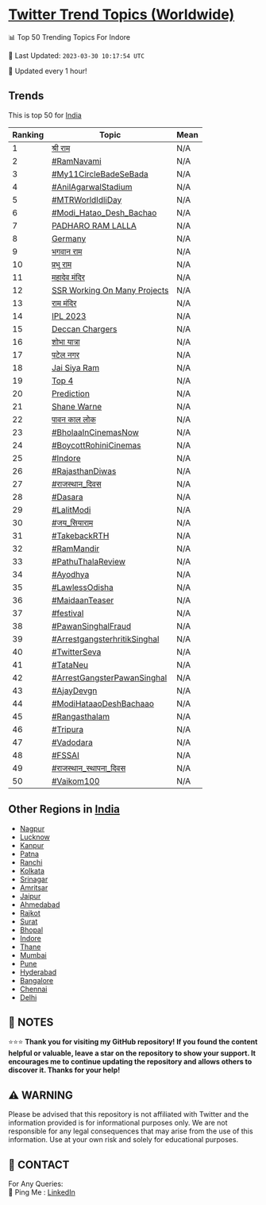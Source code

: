 [Twitter Trend Topics (Worldwide)](https://github.com/ErcinDedeoglu/Twitter-Trend-Topics)
==========


📊 Top 50 Trending Topics For Indore

📆 Last Updated: `2023-03-30 10:17:54 UTC`

🔧 Updated every 1 hour!


## Trends

This is top 50 for [India](</India>)

| Ranking | Topic | Mean |
| ------- | ------------ | ------------ |
| 1 | [श्री राम](http://twitter.com/search?q=%e0%a4%b6%e0%a5%8d%e0%a4%b0%e0%a5%80+%e0%a4%b0%e0%a4%be%e0%a4%ae) | N/A |
| 2 | [#RamNavami](http://twitter.com/search?q=%23RamNavami) | N/A |
| 3 | [#My11CircleBadeSeBada](http://twitter.com/search?q=%23My11CircleBadeSeBada) | N/A |
| 4 | [#AnilAgarwalStadium](http://twitter.com/search?q=%23AnilAgarwalStadium) | N/A |
| 5 | [#MTRWorldIdliDay](http://twitter.com/search?q=%23MTRWorldIdliDay) | N/A |
| 6 | [#Modi_Hatao_Desh_Bachao](http://twitter.com/search?q=%23Modi_Hatao_Desh_Bachao) | N/A |
| 7 | [PADHARO RAM LALLA](http://twitter.com/search?q=PADHARO+RAM+LALLA) | N/A |
| 8 | [Germany](http://twitter.com/search?q=Germany) | N/A |
| 9 | [भगवान राम](http://twitter.com/search?q=%e0%a4%ad%e0%a4%97%e0%a4%b5%e0%a4%be%e0%a4%a8+%e0%a4%b0%e0%a4%be%e0%a4%ae) | N/A |
| 10 | [प्रभु राम](http://twitter.com/search?q=%e0%a4%aa%e0%a5%8d%e0%a4%b0%e0%a4%ad%e0%a5%81+%e0%a4%b0%e0%a4%be%e0%a4%ae) | N/A |
| 11 | [महादेव मंदिर](http://twitter.com/search?q=%e0%a4%ae%e0%a4%b9%e0%a4%be%e0%a4%a6%e0%a5%87%e0%a4%b5+%e0%a4%ae%e0%a4%82%e0%a4%a6%e0%a4%bf%e0%a4%b0) | N/A |
| 12 | [SSR Working On Many Projects](http://twitter.com/search?q=SSR+Working+On+Many+Projects) | N/A |
| 13 | [राम मंदिर](http://twitter.com/search?q=%e0%a4%b0%e0%a4%be%e0%a4%ae+%e0%a4%ae%e0%a4%82%e0%a4%a6%e0%a4%bf%e0%a4%b0) | N/A |
| 14 | [IPL 2023](http://twitter.com/search?q=IPL+2023) | N/A |
| 15 | [Deccan Chargers](http://twitter.com/search?q=Deccan+Chargers) | N/A |
| 16 | [शोभा यात्रा](http://twitter.com/search?q=%e0%a4%b6%e0%a5%8b%e0%a4%ad%e0%a4%be+%e0%a4%af%e0%a4%be%e0%a4%a4%e0%a5%8d%e0%a4%b0%e0%a4%be) | N/A |
| 17 | [पटेल नगर](http://twitter.com/search?q=%e0%a4%aa%e0%a4%9f%e0%a5%87%e0%a4%b2+%e0%a4%a8%e0%a4%97%e0%a4%b0) | N/A |
| 18 | [Jai Siya Ram](http://twitter.com/search?q=Jai+Siya+Ram) | N/A |
| 19 | [Top 4](http://twitter.com/search?q=Top+4) | N/A |
| 20 | [Prediction](http://twitter.com/search?q=Prediction) | N/A |
| 21 | [Shane Warne](http://twitter.com/search?q=Shane+Warne) | N/A |
| 22 | [पावन काल लोक](http://twitter.com/search?q=%e0%a4%aa%e0%a4%be%e0%a4%b5%e0%a4%a8+%e0%a4%95%e0%a4%be%e0%a4%b2+%e0%a4%b2%e0%a5%8b%e0%a4%95) | N/A |
| 23 | [#BholaaInCinemasNow](http://twitter.com/search?q=%23BholaaInCinemasNow) | N/A |
| 24 | [#BoycottRohiniCinemas](http://twitter.com/search?q=%23BoycottRohiniCinemas) | N/A |
| 25 | [#Indore](http://twitter.com/search?q=%23Indore) | N/A |
| 26 | [#RajasthanDiwas](http://twitter.com/search?q=%23RajasthanDiwas) | N/A |
| 27 | [#राजस्थान_दिवस](http://twitter.com/search?q=%23%e0%a4%b0%e0%a4%be%e0%a4%9c%e0%a4%b8%e0%a5%8d%e0%a4%a5%e0%a4%be%e0%a4%a8_%e0%a4%a6%e0%a4%bf%e0%a4%b5%e0%a4%b8) | N/A |
| 28 | [#Dasara](http://twitter.com/search?q=%23Dasara) | N/A |
| 29 | [#LalitModi](http://twitter.com/search?q=%23LalitModi) | N/A |
| 30 | [#जय_सियाराम](http://twitter.com/search?q=%23%e0%a4%9c%e0%a4%af_%e0%a4%b8%e0%a4%bf%e0%a4%af%e0%a4%be%e0%a4%b0%e0%a4%be%e0%a4%ae) | N/A |
| 31 | [#TakebackRTH](http://twitter.com/search?q=%23TakebackRTH) | N/A |
| 32 | [#RamMandir](http://twitter.com/search?q=%23RamMandir) | N/A |
| 33 | [#PathuThalaReview](http://twitter.com/search?q=%23PathuThalaReview) | N/A |
| 34 | [#Ayodhya](http://twitter.com/search?q=%23Ayodhya) | N/A |
| 35 | [#LawlessOdisha](http://twitter.com/search?q=%23LawlessOdisha) | N/A |
| 36 | [#MaidaanTeaser](http://twitter.com/search?q=%23MaidaanTeaser) | N/A |
| 37 | [#festival](http://twitter.com/search?q=%23festival) | N/A |
| 38 | [#PawanSinghalFraud](http://twitter.com/search?q=%23PawanSinghalFraud) | N/A |
| 39 | [#ArrestgangsterhritikSinghal](http://twitter.com/search?q=%23ArrestgangsterhritikSinghal) | N/A |
| 40 | [#TwitterSeva](http://twitter.com/search?q=%23TwitterSeva) | N/A |
| 41 | [#TataNeu](http://twitter.com/search?q=%23TataNeu) | N/A |
| 42 | [#ArrestGangsterPawanSinghal](http://twitter.com/search?q=%23ArrestGangsterPawanSinghal) | N/A |
| 43 | [#AjayDevgn](http://twitter.com/search?q=%23AjayDevgn) | N/A |
| 44 | [#ModiHataaoDeshBachaao](http://twitter.com/search?q=%23ModiHataaoDeshBachaao) | N/A |
| 45 | [#Rangasthalam](http://twitter.com/search?q=%23Rangasthalam) | N/A |
| 46 | [#Tripura](http://twitter.com/search?q=%23Tripura) | N/A |
| 47 | [#Vadodara](http://twitter.com/search?q=%23Vadodara) | N/A |
| 48 | [#FSSAI](http://twitter.com/search?q=%23FSSAI) | N/A |
| 49 | [#राजस्थान_स्थापना_दिवस](http://twitter.com/search?q=%23%e0%a4%b0%e0%a4%be%e0%a4%9c%e0%a4%b8%e0%a5%8d%e0%a4%a5%e0%a4%be%e0%a4%a8_%e0%a4%b8%e0%a5%8d%e0%a4%a5%e0%a4%be%e0%a4%aa%e0%a4%a8%e0%a4%be_%e0%a4%a6%e0%a4%bf%e0%a4%b5%e0%a4%b8) | N/A |
| 50 | [#Vaikom100](http://twitter.com/search?q=%23Vaikom100) | N/A |



## Other Regions in [India](</India>)

* [Nagpur](</India/Nagpur.md>)
* [Lucknow](</India/Lucknow.md>)
* [Kanpur](</India/Kanpur.md>)
* [Patna](</India/Patna.md>)
* [Ranchi](</India/Ranchi.md>)
* [Kolkata](</India/Kolkata.md>)
* [Srinagar](</India/Srinagar.md>)
* [Amritsar](</India/Amritsar.md>)
* [Jaipur](</India/Jaipur.md>)
* [Ahmedabad](</India/Ahmedabad.md>)
* [Rajkot](</India/Rajkot.md>)
* [Surat](</India/Surat.md>)
* [Bhopal](</India/Bhopal.md>)
* [Indore](</India/Indore.md>)
* [Thane](</India/Thane.md>)
* [Mumbai](</India/Mumbai.md>)
* [Pune](</India/Pune.md>)
* [Hyderabad](</India/Hyderabad.md>)
* [Bangalore](</India/Bangalore.md>)
* [Chennai](</India/Chennai.md>)
* [Delhi](</India/Delhi.md>)



## 📝 NOTES

⭐⭐⭐ **Thank you for visiting my GitHub repository! If you found the content helpful or valuable, leave a star on the repository to show your support. It encourages me to continue updating the repository and allows others to discover it. Thanks for your help!**


## ⚠️ WARNING

Please be advised that this repository is not affiliated with Twitter and the information provided is for informational purposes only. We are not responsible for any legal consequences that may arise from the use of this information. Use at your own risk and solely for educational purposes.


## 📨 CONTACT

 For Any Queries:  
            🏓 Ping Me : [LinkedIn](https://www.linkedin.com/in/ercindedeoglu/)

